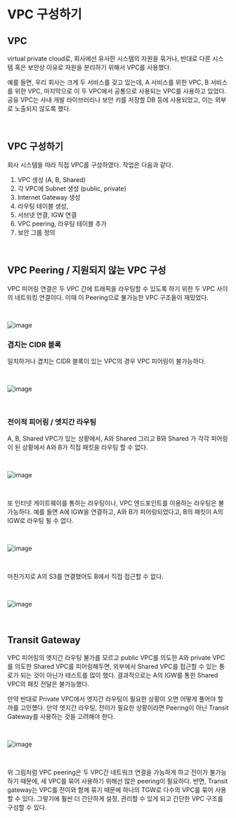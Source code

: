 # VPC 구성하기

## VPC
virtual private cloud로, 회사에선 유사한 시스템의 자원을 묶거나, 반대로 다른 시스템 혹은 보안상 이유로 자원을 분리하기 위해서 VPC를 사용했다.    

예를 들면, 우리 회사는 크게 두 서비스를 갖고 있는데, A 서비스를 위한 VPC, B 서비스를 위한 VPC, 마지막으로 이 두 VPC에서  공통으로 사용되는 VPC를 사용하고 있었다. 공유 VPC는 사내 개발 라이브러리나 보안 키를 저장할 DB 등에 사용되었고, 이는 외부로 노출되지 않도록 했다.   

<br>

## VPC 구성하기
회사 시스템을 따라 직접 VPC를 구성하였다. 작업은 다음과 같다.

1. VPC 생성 (A, B, Shared)
2. 각 VPC에 Subnet 생성 (public, private)
3. Internet Gateway 생성 
4. 라우팅 테이블 생성, 
5. 서브넷 연결, IGW 연결
6. VPC peering, 라우팅 테이블 추가
7. 보안 그룹 정의

<br>

## VPC Peering / 지원되지 않는 VPC 구성
VPC 피어링 연결은 두 VPC 간에 트래픽을 라우팅할 수 있도록 하기 위한 두 VPC 사이의 네트워킹 연결이다. 이때 이 Peering으로 불가능한 VPC 구조들이 재밌었다. 


<br>

![image](https://user-images.githubusercontent.com/46060746/193419482-ea708e83-9806-4847-a7a2-41d196d8082f.png)
<br>


### 겹치는 CIDR 블록
일치하거나 겹치는 CIDR 블록이 있는 VPC의 경우 VPC 피어링이 불가능하다.

<br>

![image](https://user-images.githubusercontent.com/46060746/193419261-6f6d2635-6996-415e-8552-57ed2c21a8bb.png)

<br>


### 전이적 피어링 / 엣지간 라우팅
A, B, Shared VPC가 있는 상황에서, A와 Shared 그리고 B와 Shared 가 각각 피어링이 된 상황에서 A와 B가 직접 패킷을 라우팅 할 수 없다.     

<br>

![image](https://user-images.githubusercontent.com/46060746/193419271-315c2c4b-1e50-4e10-a044-485d1c53b3ac.png)

<br>

또 인터넷 게이트웨이를 통하는 라우팅이나, VPC 엔드포인트를 이용하는 라우팅은 불가능하다. 예를 들면 A에 IGW을 연결하고, A와 B가 피어링되었다고, B의 패킷이 A의 IGW로 라우팅 될 수 없다.    

<br>

![image](https://user-images.githubusercontent.com/46060746/193419281-1302734e-7532-4f5b-be79-44f3adb0ae2d.png)

<br>


마찬가지로 A의 S3를 연결했어도 B에서 직접 접근할 수 없다.

<br>

![image](https://user-images.githubusercontent.com/46060746/193419284-ae33ec59-9108-4f31-a658-259856e33706.png)

<br>

## Transit Gateway

VPC 피어링의 엣지간 라우팅 불가를 모르고 public VPC를 의도한 A와 private VPC를 의도한 Shared VPC를 피어링해두면, 외부에서 Shared VPC를 접근할 수 있는 통로가 되는 것이 아닌가 테스트를 많이 했다. 
결과적으로는 A의 IGW를 통한 Shared VPC의 패킷 전달은 불가능했다.    

만약 반대로 Private VPC에서 엣지간 라우팅이 필요한 상황이 오면 어떻게 풀어야 할까를 고민헀다. 만약 엣지간 라우팅, 전이가 필요한 상황이라면 Peering이 아닌 Transit Gateway를 사용하는 것을 고려해야 한다.

<br>

![image](https://user-images.githubusercontent.com/46060746/193419418-f890d43b-8c15-4c13-9ff5-b282eba9cc9a.png)

<br>

위 그림처럼 VPC peering은 두 VPC간 네트워크 연결을 가능하게 하고 전이가 불가능하기 때문에, 세 VPC를 묶어 사용하기 위해선 많은 peering이 필요하다. 
반면, Transit gateway는 VPC를 전이와 함께 묶기 때문에 하나의 TGW로 다수의 VPC를 묶어 사용할 수 있다. 그렇기에 훨씬 더 간단하게 설정, 관리할 수 있게 되고 간단한 VPC 구조를 구성할 수 있다. 

